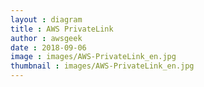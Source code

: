 ```yaml
---
layout : diagram
title : AWS PrivateLink
author : awsgeek
date : 2018-09-06
image : images/AWS-PrivateLink_en.jpg
thumbnail : images/AWS-PrivateLink_en.jpg
---
```


